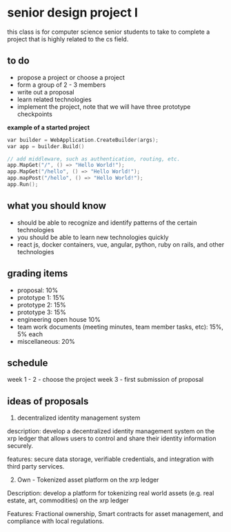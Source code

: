 #  senior design project I

this class is for computer science senior students to take to complete a project that is highly related to the cs field.

##  to do

-  propose a project or choose a project
-  form a group of 2 - 3 members
-  write out a proposal
-  learn related technologies
-  implement the project, note that we will have three prototype checkpoints

**example of a started project**

```cpp
var builder = WebApplication.CreateBuilder(args);
var app = builder.Build()

// add middleware, such as authentication, routing, etc.
app.MapGet("/", () => "Hello World!");
app.MapGet("/hello", () => "Hello World!");
app.mapPost("/hello", () => "Hello World!");
app.Run();
```

##  what you should know

-  should be able to recognize and identify patterns of the certain technologies
-  you should be able to learn new technologies quickly
-  react js, docker containers, vue, angular, python, ruby on rails, and other technologies

##  grading items

-  proposal: 10%
-  prototype 1: 15%
-  prototype 2: 15%
-  prototype 3: 15%
-  engineering open house 10%
-  team work documents (meeting minutes, team member tasks, etc): 15%, 5% each
-  miscellaneous: 20%

##  schedule

week 1 - 2 - choose the project
week 3 - first submission of proposal

##  ideas of proposals

1.  decentralized identity management system

description:  develop a decentralized identity management system on the xrp ledger that allows users to control and share their identity information securely.

features:  secure data storage, verifiable credentials, and integration with third party services.

2.  Own - Tokenized asset platform on the xrp ledger

Description:  develop a platform for tokenizing real world assets (e.g. real estate, art, commodities) on the xrp ledger

Features:  Fractional ownership, Smart contracts for asset management, and compliance with local regulations.